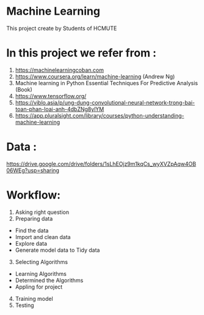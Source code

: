 # Machine Learning
This project create by Students of HCMUTE

# In this project we refer from :
1. https://machinelearningcoban.com
2. https://www.coursera.org/learn/machine-learning (Andrew Ng)
3. Machine learning in Python Essential Techniques For Predictive Analysis (Book)
4. https://www.tensorflow.org/
5. https://viblo.asia/p/ung-dung-convolutional-neural-network-trong-bai-toan-phan-loai-anh-4dbZNg8ylYM
6. https://app.pluralsight.com/library/courses/python-understanding-machine-learning
# Data :
https://drive.google.com/drive/folders/1sLhEOjz9m1kqCs_wyXVZpAqw4OB06WEg?usp=sharing

# Workflow:

1. Asking right question
2. Preparing data
  - Find the data 
  - Import and clean data
  - Explore data 
  - Generate model data to Tidy data
3. Selecting Algorithms
  - Learning Algorithms
  - Determined the Algorithms
  - Appling for project
4. Training model
5. Testing

